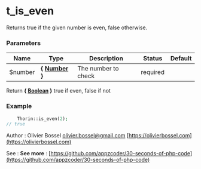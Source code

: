 # t_is_even

Returns true if the given number is even, false otherwise.


### Parameters
Name  |  Type  |  Description  |  Status  |  Default
------------  |  ------------  |  ------------  |  ------------  |  ------------
$number  |  **{ [Number](http://php.net/manual/en/language.pseudo-types.php#language.types.number) }**  |  The number to check  |  required  |

Return **{ [Boolean](http://php.net/manual/en/language.types.boolean.php) }** true if even, false if not

### Example
```php
	Thorin::is_even(2);
// true
```
Author : Olivier Bossel [olivier.bossel@gmail.com](mailto:olivier.bossel@gmail.com) [https://olivierbossel.com](https://olivierbossel.com)

See : **See more** : [https://github.com/appzcoder/30-seconds-of-php-code](https://github.com/appzcoder/30-seconds-of-php-code)